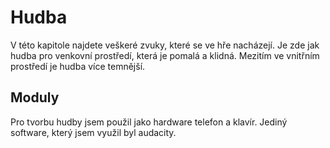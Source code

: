 # Hudba #

V této kapitole najdete veškeré zvuky, které se ve hře nacházejí. Je zde jak hudba pro venkovní prostředí, která je pomalá a klidná. Mezitím ve vnitřním prostředí je hudba více temnější.

## Moduly ##

 Pro tvorbu hudby jsem použil jako hardware telefon a klavír. Jediný software, který jsem využil byl audacity.
